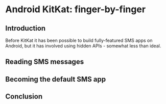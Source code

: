 # Android KitKat: finger-by-finger 


## Introduction

Before KitKat it has been possible to build fully-featured SMS apps on Android,
but it has involved using hidden APIs - somewhat less than ideal.

## Reading SMS messages


## Becoming the default SMS app



## Conclusion
